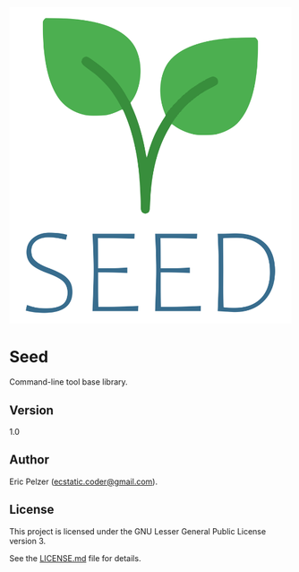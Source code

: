 ![](https://github.com/senselogic/SEED/blob/master/LOGO/seed.png)

# Seed

Command-line tool base library.

## Version

1.0

## Author

Eric Pelzer (ecstatic.coder@gmail.com).

## License

This project is licensed under the GNU Lesser General Public License version 3.

See the [LICENSE.md](LICENSE.md) file for details.
